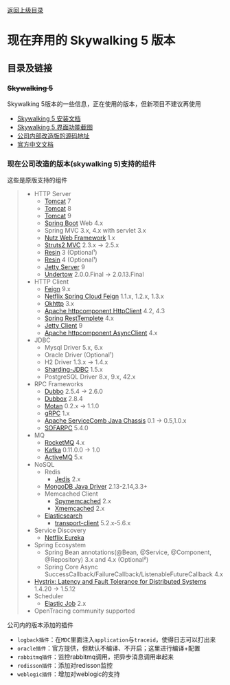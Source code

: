 [返回上级目录](../README.md)

# 现在弃用的 Skywalking 5 版本

## 目录及链接

### ~~Skywalking 5~~
Skywalking 5版本的一些信息，正在使用的版本，但新项目不建议再使用

- [Skywalking 5 安装文档](install.md)
- [Skywalking 5 界面功能截图](manual.md)
- [公司内部改造版的源码地址](http://gitlab.xyyweb.cn/rdp/skywalking-FG/tree/5.0.0-GA-FG-SNAPSHOT)
- [官方中文文档](http://gitlab.xyyweb.cn/rdp/skywalking-FG/tree/5.0.0-GA-FG-SNAPSHOT/docs/README_ZH.md)


### 现在公司改造的版本(skywalking 5)支持的组件
这些是原版支持的组件
> * HTTP Server
>   * [Tomcat](https://github.com/apache/tomcat) 7
>   * [Tomcat](https://github.com/apache/tomcat) 8
>   * [Tomcat](https://github.com/apache/tomcat) 9
>   * [Spring Boot](https://github.com/spring-projects/spring-boot) Web 4.x
>   * Spring MVC 3.x, 4.x with servlet 3.x
>   * [Nutz Web Framework](https://github.com/nutzam/nutz)  1.x
>   * [Struts2 MVC](http://struts.apache.org/)  2.3.x -> 2.5.x
>   * [Resin](http://www.caucho.com/resin-4.0/) 3 (Optional¹)
>   * [Resin](http://www.caucho.com/resin-4.0/) 4 (Optional¹)
>   * [Jetty Server](http://www.eclipse.org/jetty/) 9
>   * [Undertow](http://undertow.io/)  2.0.0.Final -> 2.0.13.Final
> * HTTP Client
>   * [Feign](https://github.com/OpenFeign/feign) 9.x
>   * [Netflix Spring Cloud Feign](https://github.com/spring-cloud/spring-cloud-netflix/tree/master/spring-cloud-starter-feign) 1.1.x, 1.2.x, 1.3.x
>   * [Okhttp](https://github.com/square/okhttp) 3.x
>   * [Apache httpcomponent HttpClient](http://hc.apache.org/) 4.2, 4.3
>   * [Spring RestTemplete](https://github.com/spring-projects/spring-framework) 4.x
>   * [Jetty Client](http://www.eclipse.org/jetty/) 9
>   * [Apache httpcomponent AsyncClient](https://hc.apache.org/httpcomponents-asyncclient-dev/) 4.x
> * JDBC
>   * Mysql Driver 5.x, 6.x
>   * Oracle Driver (Optional¹)
>   * H2 Driver 1.3.x -> 1.4.x
>   * [Sharding-JDBC](https://github.com/shardingjdbc/sharding-jdbc) 1.5.x
>   * PostgreSQL Driver 8.x, 9.x, 42.x
> * RPC Frameworks
>   * [Dubbo](https://github.com/alibaba/dubbo) 2.5.4 -> 2.6.0
>   * [Dubbox](https://github.com/dangdangdotcom/dubbox) 2.8.4
>   * [Motan](https://github.com/weibocom/motan) 0.2.x -> 1.1.0
>   * [gRPC](https://github.com/grpc/grpc-java) 1.x
>   * [Apache ServiceComb Java Chassis](https://github.com/apache/incubator-servicecomb-java-chassis) 0.1 -> 0.5,1.0.x
>   * [SOFARPC](https://github.com/alipay/sofa-rpc) 5.4.0
> * MQ
>   * [RocketMQ](https://github.com/apache/rocketmq) 4.x
>   * [Kafka](http://kafka.apache.org) 0.11.0.0 -> 1.0
>   * [ActiveMQ](https://github.com/apache/activemq) 5.x
> * NoSQL
>   * Redis
>     * [Jedis](https://github.com/xetorthio/jedis) 2.x
>   * [MongoDB Java Driver](https://github.com/mongodb/mongo-java-driver) 2.13-2.14,3.3+
>   * Memcached Client
>     * [Spymemcached](https://github.com/couchbase/spymemcached) 2.x
>     * [Xmemcached](https://github.com/killme2008/xmemcached) 2.x
>   * [Elasticsearch](https://github.com/elastic/elasticsearch)
>     * [transport-client](https://github.com/elastic/elasticsearch/tree/master/client/transport) 5.2.x-5.6.x
> * Service Discovery
>   * [Netflix Eureka](https://github.com/Netflix/eureka)
> * Spring Ecosystem
>   * Spring Bean annotations(@Bean, @Service, @Component, @Repository) 3.x and 4.x (Optional²)
>   * Spring Core Async SuccessCallback/FailureCallback/ListenableFutureCallback 4.x
> * [Hystrix: Latency and Fault Tolerance for Distributed Systems](https://github.com/Netflix/Hystrix) 1.4.20 -> 1.5.12
> * Scheduler
>   * [Elastic Job](https://github.com/elasticjob/elastic-job) 2.x
> * OpenTracing community supported

公司内的版本添加的插件
- `logback插件`：在`MDC`里面注入`application`与`traceid`，使得日志可以打出来
- `oracle插件`：官方提供，但默认不编译、不开启；这里进行编译+配置
- `rabbitmq插件`：监控rabbitmq调用，把异步消息调用串起来
- `redisson插件`：添加对redisson监控
- `weblogic插件`：增加对weblogic的支持
